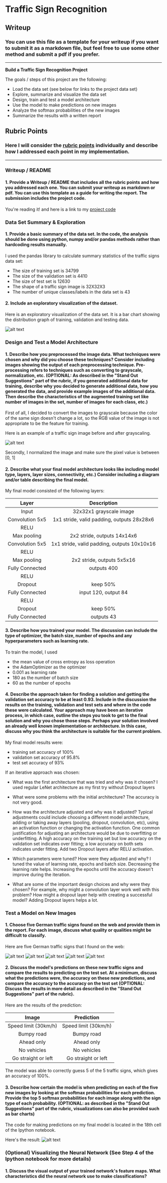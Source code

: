 # **Traffic Sign Recognition** 

## Writeup

### You can use this file as a template for your writeup if you want to submit it as a markdown file, but feel free to use some other method and submit a pdf if you prefer.

---

**Build a Traffic Sign Recognition Project**

The goals / steps of this project are the following:
* Load the data set (see below for links to the project data set)
* Explore, summarize and visualize the data set
* Design, train and test a model architecture
* Use the model to make predictions on new images
* Analyze the softmax probabilities of the new images
* Summarize the results with a written report


[//]: # (Image References)

[image1]: ./examples/distribution_graph.jpg "training_distribution_graph"
[image2]: ./examples/grayscale.jpg "Grayscaling"
[image3]: ./examples/random_noise.jpg "Random Noise"
[image4]: ./test_images/1.png "Traffic Sign 1"
[image5]: ./test_images/2.png "Traffic Sign 2"
[image6]: ./test_images/3.png "Traffic Sign 3"
[image7]: ./test_images/4.png "Traffic Sign 4"
[image8]: ./test_images/5.png "Traffic Sign 5"
[image9]: ./examples/prediction.jpg "Prediction_graph"

## Rubric Points
### Here I will consider the [rubric points](https://review.udacity.com/#!/rubrics/481/view) individually and describe how I addressed each point in my implementation.  

---
### Writeup / README

#### 1. Provide a Writeup / README that includes all the rubric points and how you addressed each one. You can submit your writeup as markdown or pdf. You can use this template as a guide for writing the report. The submission includes the project code.

You're reading it! and here is a link to my [project code](https://github.com/zackZhu1/CarND-Traffic-Sign-Classifier-Project/blob/master/Traffic_Sign_Classifier.ipynb)

### Data Set Summary & Exploration

#### 1. Provide a basic summary of the data set. In the code, the analysis should be done using python, numpy and/or pandas methods rather than hardcoding results manually.

I used the pandas library to calculate summary statistics of the traffic
signs data set:

* The size of training set is 34799 
* The size of the validation set is 4410
* The size of test set is 12630
* The shape of a traffic sign image is 32X32X3
* The number of unique classes/labels in the data set is 43

#### 2. Include an exploratory visualization of the dataset.

Here is an exploratory visualization of the data set. It is a bar chart showing the distribution graph of training, validation and testing data.

![alt text][image1]

### Design and Test a Model Architecture

#### 1. Describe how you preprocessed the image data. What techniques were chosen and why did you choose these techniques? Consider including images showing the output of each preprocessing technique. Pre-processing refers to techniques such as converting to grayscale, normalization, etc. (OPTIONAL: As described in the "Stand Out Suggestions" part of the rubric, if you generated additional data for training, describe why you decided to generate additional data, how you generated the data, and provide example images of the additional data. Then describe the characteristics of the augmented training set like number of images in the set, number of images for each class, etc.)

First of all, I decided to convert the images to grayscale because the color of the same sign doesn't change a lot, so the RGB value of the image is not appropriate to be the feature for training.

Here is an example of a traffic sign image before and after grayscaling.

![alt text][image2]

Secondly, I normalized the image and make sure the pixel value is between [0, 1]


#### 2. Describe what your final model architecture looks like including model type, layers, layer sizes, connectivity, etc.) Consider including a diagram and/or table describing the final model.

My final model consisted of the following layers:

| Layer         		|     Description	        					| 
|:---------------------:|:---------------------------------------------:| 
| Input         		| 32x32x1 grayscale image   					| 
| Convolution 5x5     	| 1x1 stride, valid padding, outputs 28x28x6 	|
| RELU					|												|
| Max pooling	      	| 2x2 stride,  outputs 14x14x6 	     			|
| Convolution 5x5	    | 1x1 stride, valid padding, outputs 10x10x16   |									|
| RELU             		|           									|
| Max pooling			| 2x2 stride, outputs 5x5x16         			|
| Fully Connected 		| outputs 400	         						|
| RELU					|												|
| Dropout               | keep 50%                                      |
| Fully Connected       | input 120, output 84                          |
| RELU					|												|
| Dropout               | keep 50%                                      |
| Fully Connected       | outputs 43                                    |
   

#### 3. Describe how you trained your model. The discussion can include the type of optimizer, the batch size, number of epochs and any hyperparameters such as learning rate.

To train the model, I used 
 * the mean value of cross entropy as loss operation
 * the AdamOptimizer as the optimizer
 * 0.001 as learning rate
 * 180 as the number of batch size
 * 60 as the number of epochs

#### 4. Describe the approach taken for finding a solution and getting the validation set accuracy to be at least 0.93. Include in the discussion the results on the training, validation and test sets and where in the code these were calculated. Your approach may have been an iterative process, in which case, outline the steps you took to get to the final solution and why you chose those steps. Perhaps your solution involved an already well known implementation or architecture. In this case, discuss why you think the architecture is suitable for the current problem.

My final model results were:
* training set accuracy of 100%
* validation set accuracy of 95.8%
* test set accuracy of 93%

If an iterative approach was chosen:
* What was the first architecture that was tried and why was it chosen?
  I used regular LeNet architecture as my first try without Dropout layers
* What were some problems with the initial architecture?
  The accuracy is not very good.
* How was the architecture adjusted and why was it adjusted? Typical adjustments could include choosing a different model architecture, adding or taking away layers (pooling, dropout, convolution, etc), using an activation function or changing the activation function. One common justification for adjusting an architecture would be due to overfitting or underfitting. A high accuracy on the training set but low accuracy on the validation set indicates over fitting; a low accuracy on both sets indicates under fitting.
  Add two Dropout layers after RELU activation.
* Which parameters were tuned? How were they adjusted and why?
  I tuned the value of learning rate, epochs and batch size.
  Decreasing the learning rate helps.
  Increasing the epochs until the accuracy doesn't improve during the iteration.
  
* What are some of the important design choices and why were they chosen? For example, why might a convolution layer work well with this problem? How might a dropout layer help with creating a successful model?
  Adding Dropout layers helps a lot.

### Test a Model on New Images

#### 1. Choose five German traffic signs found on the web and provide them in the report. For each image, discuss what quality or qualities might be difficult to classify.

Here are five German traffic signs that I found on the web:

![alt text][image4] ![alt text][image5] ![alt text][image6] 
![alt text][image7] ![alt text][image8]


#### 2. Discuss the model's predictions on these new traffic signs and compare the results to predicting on the test set. At a minimum, discuss what the predictions were, the accuracy on these new predictions, and compare the accuracy to the accuracy on the test set (OPTIONAL: Discuss the results in more detail as described in the "Stand Out Suggestions" part of the rubric).

Here are the results of the prediction:

| Image			        |     Prediction	        					| 
|:---------------------:|:---------------------------------------------:| 
| Speed limit (30km/h)  | Speed limit (30km/h)  						| 
| Bumpy road   			| Bumpy road 	    							|
| Ahead only			| Ahead only									|
| No vehicles	  		| No vehicles					 				|
| Go straight or left	| Go straight or left        					|


The model was able to correctly guess 5 of the 5 traffic signs, which gives an accuracy of 100%. 

#### 3. Describe how certain the model is when predicting on each of the five new images by looking at the softmax probabilities for each prediction. Provide the top 5 softmax probabilities for each image along with the sign type of each probability. (OPTIONAL: as described in the "Stand Out Suggestions" part of the rubric, visualizations can also be provided such as bar charts)

The code for making predictions on my final model is located in the 18th cell of the Ipython notebook.

Here's the result:
![alt text][image9]

### (Optional) Visualizing the Neural Network (See Step 4 of the Ipython notebook for more details)
#### 1. Discuss the visual output of your trained network's feature maps. What characteristics did the neural network use to make classifications?


